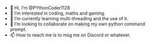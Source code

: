 - 👋 Hi, I’m @PYthonCoder1128
- 👀 I’m interested in coding, maths and gaming.
- 🌱 I’m currently learning multi-threading and the use of it.
- 💞️ I’m looking to collaborate on making my own python command prompt.
- 📫 How to reach me is to msg me on Discord or whatever.

<!---
PYthonCoder1128/PYthonCoder1128 is a ✨ special ✨ repository because its `README.md` (this file) appears on your GitHub profile.
You can click the Preview link to take a look at your changes.
--->
